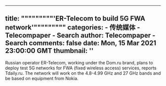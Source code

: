 
---
title: """""""""'ER-Telecom to build 5G FWA network'"""""""""
categories: 
    - 传统媒体
    - Telecompaper - Search
author: Telecompaper - Search
comments: false
date: Mon, 15 Mar 2021 23:00:00 GMT
thumbnail: ''
---

<div>   
Russian operator ER-Telecom, working under the Dom.ru brand, plans to deploy test 5G networks for FWA (fixed wireless access) services, reports Tdaily.ru. The network will work on the 4.8-4.99 GHz and 27 GHz bands and be based on equipment from Nokia.
      
</div>
            